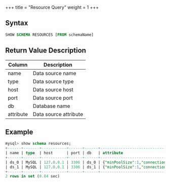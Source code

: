 +++
title = "Resource Query"
weight = 1
+++

## Syntax

```sql
SHOW SCHEMA RESOURCES [FROM schemaName]
```

## Return Value Description

| Column    | Description           |
| --------- | --------------------- |
| name      | Data source name      |
| type      | Data source type      |
| host      | Data source host      |
| port      | Data source port      |
| db        | Database name         |
| attribute | Data source attribute |

## Example

```sql
mysql> show schema resources;
+------+-------+-----------+------+------+-------------------------------------------------------------------------------------------------------------------------------------------------------------+
| name | type  | host      | port | db   | attribute                                                                                                                                                   |
+------+-------+-----------+------+------+-------------------------------------------------------------------------------------------------------------------------------------------------------------+
| ds_0 | MySQL | 127.0.0.1 | 3306 | ds_0 | {"minPoolSize":1,"connectionTimeoutMilliseconds":30000,"maxLifetimeMilliseconds":1800000,"readOnly":false,"idleTimeoutMilliseconds":60000,"maxPoolSize":50} |
| ds_1 | MySQL | 127.0.0.1 | 3306 | ds_1 | {"minPoolSize":1,"connectionTimeoutMilliseconds":30000,"maxLifetimeMilliseconds":1800000,"readOnly":false,"idleTimeoutMilliseconds":60000,"maxPoolSize":50} |
+------+-------+-----------+------+------+-------------------------------------------------------------------------------------------------------------------------------------------------------------+
2 rows in set (0.84 sec)
```
